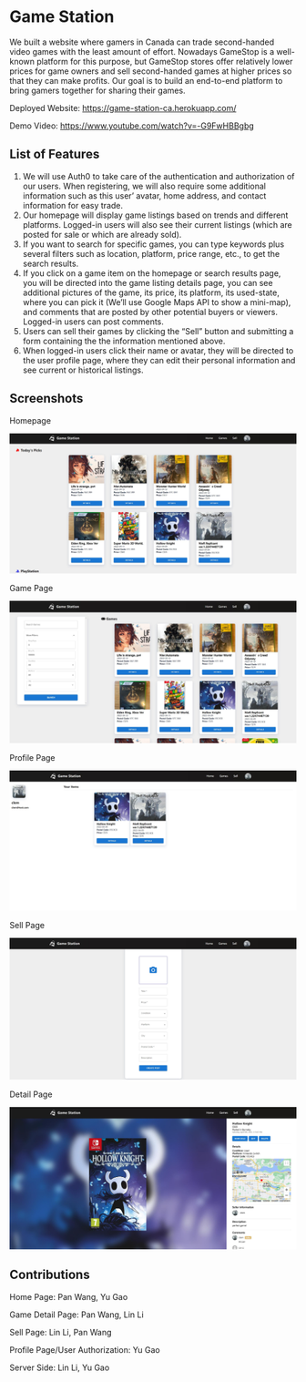 # Game Station

We built a website where gamers in Canada can trade second-handed
video games with the least amount of effort. Nowadays GameStop is a well-known platform
for this purpose, but GameStop stores offer relatively lower prices for game owners and
sell second-handed games at higher prices so that they can make profits. Our goal is to
build an end-to-end platform to bring gamers together for sharing their games.

Deployed Website: https://game-station-ca.herokuapp.com/

Demo Video: https://www.youtube.com/watch?v=-G9FwHBBgbg



## List of Features

1. We will use Auth0 to take care of the authentication and authorization of our users.
   When registering, we will also require some additional information such as this user’
   avatar, home address, and contact information for easy trade.
2. Our homepage will display game listings based on trends and different platforms.
   Logged-in users will also see their current listings (which are posted for sale or which
   are already sold).
3. If you want to search for specific games, you can type keywords plus several filters
   such as location, platform, price range, etc., to get the search results.
4. If you click on a game item on the homepage or search results page, you will be
   directed into the game listing details page, you can see additional pictures of the game,
   its price, its platform, its used-state, where you can pick it (We’ll use Google Maps
   API to show a mini-map), and comments that are posted by other potential buyers or
   viewers. Logged-in users can post comments.
5. Users can sell their games by clicking the “Sell” button and submitting a form containing the
   the information mentioned above.
6. When logged-in users click their name or avatar, they will be directed to the user profile
   page, where they can edit their personal information and see current or historical
   listings.

## Screenshots



Homepage

![homepage](./frontend/public/images/screenshots/homepage.jpg)



Game Page

![gamepage](./frontend/public/images/screenshots/gamepage.jpg)

Profile Page

![profilepage](./frontend/public/images/screenshots/profilepage.jpg)

Sell Page

![sellpage](./frontend/public/images/screenshots/sellpage.jpg)

Detail Page

![detailpage](./frontend/public/images/screenshots/detailpage.jpg)

## Contributions

Home Page: Pan Wang, Yu Gao

Game Detail Page: Pan Wang, Lin Li

Sell Page: Lin Li, Pan Wang

Profile Page/User Authorization: Yu Gao

Server Side: Lin Li, Yu Gao

